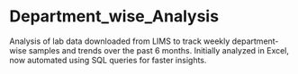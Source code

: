 # Department_wise_Analysis
Analysis of lab data downloaded from LIMS to track weekly department-wise samples and trends over the past 6 months. Initially analyzed in Excel, now automated using SQL queries for faster insights.
